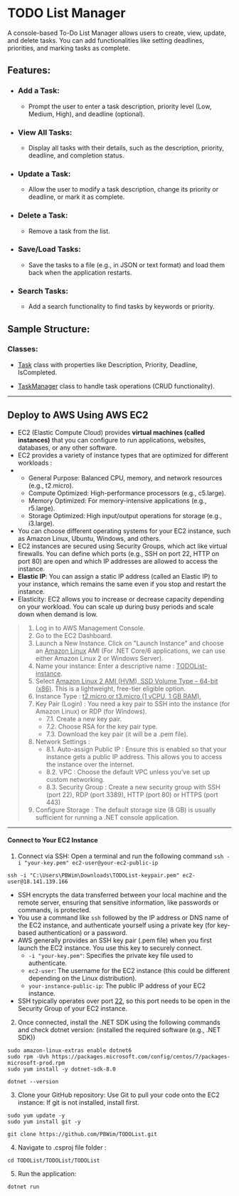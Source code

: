 # TODO List Manager

A console-based To-Do List Manager allows users to create, view, update, and delete tasks. You can add functionalities like setting deadlines, priorities, and marking tasks as complete.

## Features:
- ### Add a Task:
   - Prompt the user to enter a task description, priority level (Low, Medium, High), and deadline (optional).

- ### View All Tasks:
   - Display all tasks with their details, such as the description, priority, deadline, and completion status.

- ### Update a Task:
   - Allow the user to modify a task description, change its priority or deadline, or mark it as complete.

- ### Delete a Task:
   - Remove a task from the list.

- ### Save/Load Tasks:
   - Save the tasks to a file (e.g., in JSON or text format) and load them back when the application restarts.

- ### Search Tasks:
   - Add a search functionality to find tasks by keywords or priority.

## Sample Structure:
### Classes:
- <ins>Task</ins> class with properties like Description, Priority, Deadline, IsCompleted.

- <ins>TaskManager</ins> class to handle task operations (CRUD functionality).

----

## Deploy to AWS Using AWS EC2

* EC2 (Elastic Compute Cloud) provides **virtual machines (called instances)** that you can configure to run applications, websites, databases, or any other software.
* EC2 provides a variety of instance types that are optimized for different workloads :
*    - General Purpose: Balanced CPU, memory, and network resources (e.g., t2.micro).
     - Compute Optimized: High-performance processors (e.g., c5.large).
     - Memory Optimized: For memory-intensive applications (e.g., r5.large).
     - Storage Optimized: High input/output operations for storage (e.g., i3.large).
* You can choose different operating systems for your EC2 instance, such as Amazon Linux, Ubuntu, Windows, and others.
* EC2 instances are secured using Security Groups, which act like virtual firewalls. You can define which ports (e.g., SSH on port 22, HTTP on port 80) are open and which IP addresses are allowed to access the instance.
* **Elastic IP**: You can assign a static IP address (called an Elastic IP) to your instance, which remains the same even if you stop and restart the instance.
* Elasticity: EC2 allows you to increase or decrease capacity depending on your workload. You can scale up during busy periods and scale down when demand is low.
  
> 1. Log in to AWS Management Console.
> 2. Go to the EC2 Dashboard.
> 3. Launch a New Instance. Click on "Launch Instance" and choose an <ins>Amazon Linux</ins> AMI (For .NET Core/6 applications, we can use either Amazon Linux 2 or Windows Server).
> 4. Name your instance: Enter a descriptive name : <ins>TODOList-instance</ins>.
> 5. Select <ins>Amazon Linux 2 AMI (HVM), SSD Volume Type – 64-bit (x86)</ins>. This is a lightweight, free-tier eligible option.
> 6. Instance Type : <ins>t2.micro or t3.micro (1 vCPU, 1 GB RAM).</ins>
> 7. Key Pair (Login) : You need a key pair to SSH into the instance (for Amazon Linux) or RDP (for Windows).
>    - 7.1. Create a new key pair.
>    - 7.2. Choose RSA for the key pair type.
>    - 7.3. Download the key pair (it will be a .pem file).
> 8. Network Settings :
>    - 8.1. Auto-assign Public IP : Ensure this is enabled so that your instance gets a public IP address. This allows you to access the instance over the internet.
>    - 8.2. VPC : Choose the default VPC unless you’ve set up custom networking.
>    - 8.3. Security Group : Create a new security group with SSH (port 22), RDP (port 3389), HTTP (port 80) or HTTPS (port 443)
> 9. Configure Storage : The default storage size (8 GB) is usually sufficient for running a .NET console application.

-----

#### Connect to Your EC2 Instance

1. Connect via SSH: Open a terminal and run the following command ```ssh -i "your-key.pem" ec2-user@your-ec2-public-ip```
```
ssh -i "C:\Users\PBWim\Downloads\TODOList-keypair.pem" ec2-user@18.141.139.166
```
   - SSH encrypts the data transferred between your local machine and the remote server, ensuring that sensitive information, like passwords or commands, is protected.
   - You use a command like ```ssh``` followed by the IP address or DNS name of the EC2 instance, and authenticate yourself using a private key (for key-based authentication) or a password.
   - AWS generally provides an SSH key pair (.pem file) when you first launch the EC2 instance. You use this key to securely connect.
      - ```-i "your-key.pem"```: Specifies the private key file used to authenticate.
      - ```ec2-user```: The username for the EC2 instance (this could be different depending on the Linux distribution).
      - ```your-instance-public-ip```: The public IP address of your EC2 instance.
   - SSH typically operates over port <ins>22</ins>, so this port needs to be open in the Security Group of your EC2 instance.
  
2. Once connected, install the .NET SDK using the following commands and check dotnet version: (installed the required software (e.g., .NET SDK))
```
sudo amazon-linux-extras enable dotnet6
sudo rpm -Uvh https://packages.microsoft.com/config/centos/7/packages-microsoft-prod.rpm
sudo yum install -y dotnet-sdk-8.0

dotnet --version
```

3. Clone your GitHub repository: Use Git to pull your code onto the EC2 instance:
   If git is not installed, install first.
```
sudo yum update -y
sudo yum install git -y

git clone https://github.com/PBWim/TODOList.git
```

4. Navigate to .csproj file folder :
```
cd TODOList/TODOList/TODOList
```

5. Run the application:
```
dotnet run
```
